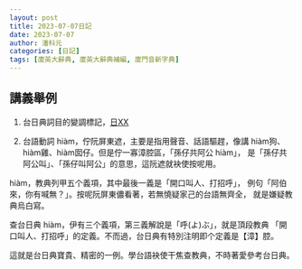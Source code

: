 ```yaml
---
layout: post
title: 2023-07-07日記
date: 2023-07-07
author: 潘科元
categories: [日記]
tags: [廈英大辭典, 廈英大辭典補編, 廈門音新字典]
---
```

## 講義舉例

1. 台日典詞目的變調標記，[日XX](https://taigi.fhl.net/dict/gm.php?fn=A/A0804.png)

2. 台語動詞 hiàm，佇阮屏東遮，主要是指用聲音、話語驅趕，像講
hiàm狗、hiàm雞、hiàm囡仔。但是佇一寡漳腔區，「孫仔共阿公 hiàm」，
是「孫仔共阿公叫」、「孫仔叫阿公」的意思，這阮遮就袂使按呢用。

hiàm，教典列甲五个義項，其中最後一義是「開口叫人、打招呼」，
例句「阿伯來，你有喊無？」。按呢阮屏東儂看著，若無憢疑家己的台語無齊全，
就是嫌疑教典烏白寫。

查台日典 hiàm，伊有三个義項，第三義解說是「呼(よ)ぶ」，就是頂段教典
「開口叫人、打招呼」的定義。不而過，台日典有特別注明即个定義是【漳】腔。

這就是台日典寶貴、精密的一例。學台語袂使干焦查教典，不時著愛參考台日典。
